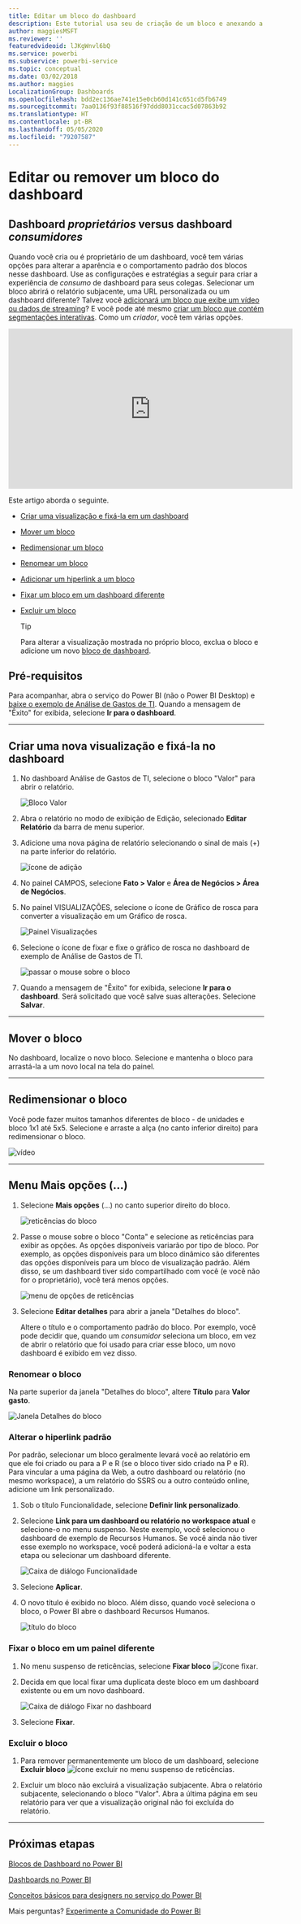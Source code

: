 ```yaml
---
title: Editar um bloco do dashboard
description: Este tutorial usa seu de criação de um bloco e anexando a um dashboard, para aprender como editar esse bloco do dashboard – redimensionar, mover, renomear, fixar, excluir, adicionar hiperlink.
author: maggiesMSFT
ms.reviewer: ''
featuredvideoid: lJKgWnvl6bQ
ms.service: powerbi
ms.subservice: powerbi-service
ms.topic: conceptual
ms.date: 03/02/2018
ms.author: maggies
LocalizationGroup: Dashboards
ms.openlocfilehash: bdd2ec136ae741e15e0cb60d141c651cd5fb6749
ms.sourcegitcommit: 7aa0136f93f88516f97ddd8031ccac5d07863b92
ms.translationtype: HT
ms.contentlocale: pt-BR
ms.lasthandoff: 05/05/2020
ms.locfileid: "79207587"
---
```

# <a name="edit-or-remove-a-dashboard-tile"></a>Editar ou remover um bloco do dashboard

## <a name="dashboard-owners-versus-dashboard-consumers"></a>Dashboard *proprietários* versus dashboard *consumidores*
Quando você cria ou é proprietário de um dashboard, você tem várias opções para alterar a aparência e o comportamento padrão dos blocos nesse dashboard. Use as configurações e estratégias a seguir para criar a experiência de *consumo* de dashboard para seus colegas.  Selecionar um bloco abrirá o relatório subjacente, uma URL personalizada ou um dashboard diferente? Talvez você [adicionará um bloco que exibe um vídeo ou dados de streaming](service-dashboard-add-widget.md)? E você pode até mesmo [criar um bloco que contém segmentações interativas](service-dashboard-pin-live-tile-from-report.md). Como um *criador*, você tem várias opções. 

<iframe width="560" height="315" src="https://www.youtube.com/embed/lJKgWnvl6bQ" frameborder="0" allowfullscreen></iframe>

Este artigo aborda o seguinte.

* [Criar uma visualização e fixá-la em um dashboard](#create)
* [Mover um bloco](#move)
* [Redimensionar um bloco](#resize)
* [Renomear um bloco](#rename)
* [Adicionar um hiperlink a um bloco](#hyperlink)
* [Fixar um bloco em um dashboard diferente](#different)
* [Excluir um bloco](#delete)
  
  > [!TIP]
  > Para alterar a visualização mostrada no próprio bloco, exclua o bloco e adicione um novo [bloco de dashboard](consumer/end-user-tiles.md).

  
## <a name="prerequisites"></a>Pré-requisitos
Para acompanhar, abra o serviço do Power BI (não o Power BI Desktop) e [baixe o exemplo de Análise de Gastos de TI](sample-it-spend.md). Quando a mensagem de "Êxito" for exibida, selecione **Ir para o dashboard**.

- - -
<a name="create"></a>

## <a name="create-a-new-visualization-and-pin-it-to-the-dashboard"></a>Criar uma nova visualização e fixá-la no dashboard
1. No dashboard Análise de Gastos de TI, selecione o bloco "Valor" para abrir o relatório.

    ![Bloco Valor](media/service-dashboard-edit-tile/power-bi-amount-tile.png)

2. Abra o relatório no modo de exibição de Edição, selecionado **Editar Relatório** da barra de menu superior.

3. Adicione uma nova página de relatório selecionando o sinal de mais (+) na parte inferior do relatório.

    ![ícone de adição](media/service-dashboard-edit-tile/power-bi-add-page.png)

4. No painel CAMPOS, selecione **Fato > Valor** e **Área de Negócios > Área de Negócios**.
 
5. No painel VISUALIZAÇÕES, selecione o ícone de Gráfico de rosca para converter a visualização em um Gráfico de rosca.

    ![Painel Visualizações](media/service-dashboard-edit-tile/power-bi-donut-chart.png)

5. Selecione o ícone de fixar e fixe o gráfico de rosca no dashboard de exemplo de Análise de Gastos de TI.

   ![passar o mouse sobre o bloco](media/service-dashboard-edit-tile/power-bi-pin.png)

6. Quando a mensagem de "Êxito" for exibida, selecione **Ir para o dashboard**. Será solicitado que você salve suas alterações. Selecione **Salvar**.

- - -
<a name="move"></a>

## <a name="move-the-tile"></a>Mover o bloco
No dashboard, localize o novo bloco. Selecione e mantenha o bloco para arrastá-la a um novo local na tela do painel.

- - -
<a name="resize"></a>

## <a name="resize-the-tile"></a>Redimensionar o bloco
Você pode fazer muitos tamanhos diferentes de bloco - de unidades e bloco 1x1 até 5x5. Selecione e arraste a alça (no canto inferior direito) para redimensionar o bloco.

![vídeo](media/service-dashboard-edit-tile/pbigif_resizetile4.gif)

- - -
## <a name="more-options--menu"></a>Menu **Mais opções** (...)

1. Selecione **Mais opções** (...) no canto superior direito do bloco. 
   
   ![reticências do bloco](media/service-dashboard-edit-tile/power-bi-tile.png)

2. Passe o mouse sobre o bloco "Conta" e selecione as reticências para exibir as opções. As opções disponíveis variarão por tipo de bloco.  Por exemplo, as opções disponíveis para um bloco dinâmico são diferentes das opções disponíveis para um bloco de visualização padrão. Além disso, se um dashboard tiver sido compartilhado com você (e você não for o proprietário), você terá menos opções.

   ![menu de opções de reticências](media/service-dashboard-edit-tile/power-bi-tile-menu-new.png)

3. Selecione **Editar detalhes** para abrir a janela "Detalhes do bloco". 

    Altere o título e o comportamento padrão do bloco.  Por exemplo, você pode decidir que, quando um *consumidor* seleciona um bloco, em vez de abrir o relatório que foi usado para criar esse bloco, um novo dashboard é exibido em vez disso.  
   


<a name="rename"></a>

### <a name="rename-the-tile"></a>Renomear o bloco
Na parte superior da janela "Detalhes do bloco", altere **Título** para **Valor gasto**.

![Janela Detalhes do bloco](media/service-dashboard-edit-tile/power-bi-tile-title.png)


<a name="hyperlink"></a>

### <a name="change-the-default-hyperlink"></a>Alterar o hiperlink padrão
Por padrão, selecionar um bloco geralmente levará você ao relatório em que ele foi criado ou para a P e R (se o bloco tiver sido criado na P e R). Para vincular a uma página da Web, a outro dashboard ou relatório (no mesmo workspace), a um relatório do SSRS ou a outro conteúdo online, adicione um link personalizado.

1. Sob o título Funcionalidade, selecione **Definir link personalizado**.

2. Selecione **Link para um dashboard ou relatório no workspace atual** e selecione-o no menu suspenso.  Neste exemplo, você selecionou o dashboard de exemplo de Recursos Humanos. Se você ainda não tiver esse exemplo no workspace, você poderá adicioná-la e voltar a esta etapa ou selecionar um dashboard diferente. 

    ![Caixa de diálogo Funcionalidade](media/service-dashboard-edit-tile/power-bi-custom-link.png)

3. Selecione **Aplicar**.

4. O novo título é exibido no bloco.  Além disso, quando você seleciona o bloco, o Power BI abre o dashboard Recursos Humanos. 

    ![título do bloco](media/service-dashboard-edit-tile/power-bi-title.png)

<a name="different"></a>

### <a name="pin-the-tile-to-a-different-dashboard"></a>Fixar o bloco em um painel diferente
1. No menu suspenso de reticências, selecione **Fixar bloco** ![ícone fixar](media/service-dashboard-edit-tile/pinnooutline.png).
2. Decida em que local fixar uma duplicata deste bloco em um dashboard existente ou em um novo dashboard. 
   
   ![Caixa de diálogo Fixar no dashboard](media/service-dashboard-edit-tile/pbi_pintoanotherdash.png)
3. Selecione **Fixar**.

<a name="delete"></a>

### <a name="delete-the-tile"></a>Excluir o bloco
1. Para remover permanentemente um bloco de um dashboard, selecione **Excluir bloco** ![ícone excluir](media/service-dashboard-edit-tile/power-bi-delete-tile-icon.png) no menu suspenso de reticências. 

2. Excluir um bloco não excluirá a visualização subjacente. Abra o relatório subjacente, selecionando o bloco "Valor". Abra a última página em seu relatório para ver que a visualização original não foi excluída do relatório. 

- - -
## <a name="next-steps"></a>Próximas etapas
[Blocos de Dashboard no Power BI](consumer/end-user-tiles.md)

[Dashboards no Power BI](consumer/end-user-dashboards.md)

[Conceitos básicos para designers no serviço do Power BI](service-basic-concepts.md)

Mais perguntas? [Experimente a Comunidade do Power BI](https://community.powerbi.com/)

